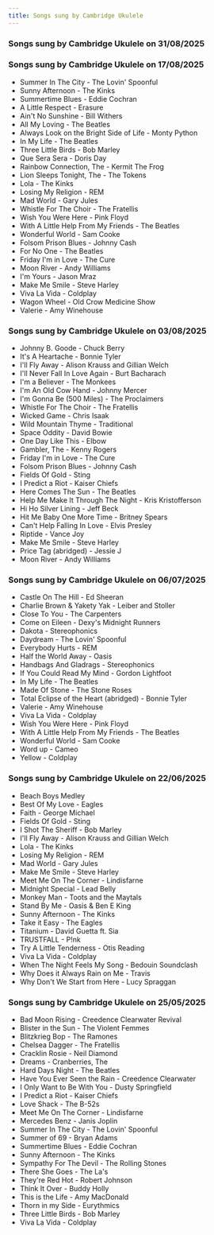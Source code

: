 ```yaml
---
title: Songs sung by Cambridge Ukulele
---
```


### Songs sung by Cambridge Ukulele on 31/08/2025


### Songs sung by Cambridge Ukulele on 17/08/2025

- Summer In The City - The Lovin' Spoonful
- Sunny Afternoon - The Kinks
- Summertime Blues - Eddie Cochran
- A Little Respect - Erasure
- Ain't No Sunshine - Bill Withers
- All My Loving - The Beatles
- Always Look on the Bright Side of Life - Monty Python
- In My Life - The Beatles
- Three Little Birds - Bob Marley
- Que Sera Sera - Doris Day
- Rainbow Connection, The - Kermit The Frog
- Lion Sleeps Tonight, The - The Tokens
- Lola - The Kinks
- Losing My Religion - REM
- Mad World - Gary Jules
- Whistle For The Choir - The Fratellis
- Wish You Were Here - Pink Floyd
- With A Little Help From My Friends - The Beatles
- Wonderful World - Sam Cooke
- Folsom Prison Blues - Johnny Cash
- For No One - The Beatles
- Friday I'm in Love - The Cure
- Moon River - Andy Williams
- I'm Yours - Jason Mraz
- Make Me Smile - Steve Harley
- Viva La Vida - Coldplay
- Wagon Wheel - Old Crow Medicine Show
- Valerie - Amy Winehouse

### Songs sung by Cambridge Ukulele on 03/08/2025

- Johnny B. Goode - Chuck Berry
- It's A Heartache - Bonnie Tyler
- I'll Fly Away - Alison Krauss and Gillian Welch
- I'll Never Fall In Love Again - Burt Bacharach
- I'm a Believer - The Monkees
- I'm An Old Cow Hand - Johnny Mercer
- I'm Gonna Be (500 Miles) - The Proclaimers
- Whistle For The Choir - The Fratellis
- Wicked Game - Chris Isaak
- Wild Mountain Thyme - Traditional
- Space Oddity - David Bowie
- One Day Like This - Elbow
- Gambler, The - Kenny Rogers
- Friday I'm in Love - The Cure
- Folsom Prison Blues - Johnny Cash
- Fields Of Gold - Sting
- I Predict a Riot - Kaiser Chiefs
- Here Comes The Sun - The Beatles
- Help Me Make It Through The Night - Kris Kristofferson
- Hi Ho Silver Lining - Jeff Beck
- Hit Me Baby One More Time - Britney Spears
- Can't Help Falling In Love - Elvis Presley
- Riptide - Vance Joy
- Make Me Smile - Steve Harley
- Price Tag (abridged) - Jessie J
- Moon River - Andy Williams

### Songs sung by Cambridge Ukulele on 06/07/2025

- Castle On The Hill - Ed Sheeran
- Charlie Brown & Yakety Yak - Leiber and Stoller
- Close To You - The Carpenters
- Come on Eileen - Dexy's Midnight Runners
- Dakota - Stereophonics
- Daydream - The Lovin' Spoonful
- Everybody Hurts - REM
- Half the World Away - Oasis
- Handbags And Gladrags - Stereophonics
- If You Could Read My Mind - Gordon Lightfoot
- In My Life - The Beatles
- Made Of Stone - The Stone Roses
- Total Eclipse of the Heart (abridged) - Bonnie Tyler
- Valerie - Amy Winehouse
- Viva La Vida - Coldplay
- Wish You Were Here - Pink Floyd
- With A Little Help From My Friends - The Beatles
- Wonderful World - Sam Cooke
- Word up - Cameo
- Yellow - Coldplay

### Songs sung by Cambridge Ukulele on 22/06/2025

- Beach Boys Medley
- Best Of My Love - Eagles
- Faith - George Michael
- Fields Of Gold - Sting
- I Shot The Sheriff - Bob Marley
- I'll Fly Away - Alison Krauss and Gillian Welch
- Lola - The Kinks
- Losing My Religion - REM
- Mad World - Gary Jules
- Make Me Smile - Steve Harley
- Meet Me On The Corner - Lindisfarne
- Midnight Special - Lead Belly
- Monkey Man - Toots and the Maytals
- Stand By Me - Oasis & Ben E King
- Sunny Afternoon - The Kinks
- Take it Easy - The Eagles
- Titanium - David Guetta ft. Sia
- TRUSTFALL - P!nk
- Try A Little Tenderness - Otis Reading
- Viva La Vida - Coldplay
- When The Night Feels My Song - Bedouin Soundclash
- Why Does it Always Rain on Me - Travis
- Why Don't We Start from Here - Lucy Spraggan

### Songs sung by Cambridge Ukulele on 25/05/2025

- Bad Moon Rising - Creedence Clearwater Revival
- Blister in the Sun - The Violent Femmes
- Blitzkrieg Bop - The Ramones
- Chelsea Dagger - The Fratellis
- Cracklin Rosie - Neil Diamond
- Dreams - Cranberries, The
- Hard Days Night - The Beatles
- Have You Ever Seen the Rain - Creedence Clearwater
- I Only Want to Be With You - Dusty Springfield
- I Predict a Riot - Kaiser Chiefs
- Love Shack - The B-52s
- Meet Me On The Corner - Lindisfarne
- Mercedes Benz - Janis Joplin
- Summer In The City - The Lovin' Spoonful
- Summer of 69 - Bryan Adams
- Summertime Blues - Eddie Cochran
- Sunny Afternoon - The Kinks
- Sympathy For The Devil - The Rolling Stones
- There She Goes - The La's
- They're Red Hot - Robert Johnson
- Think It Over - Buddy Holly
- This is the Life - Amy MacDonald
- Thorn in my Side - Eurythmics
- Three Little Birds - Bob Marley
- Viva La Vida - Coldplay


